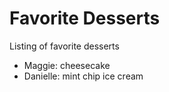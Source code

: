 # Favorite Desserts
Listing of favorite desserts

- Maggie: cheesecake
- Danielle: mint chip ice cream
